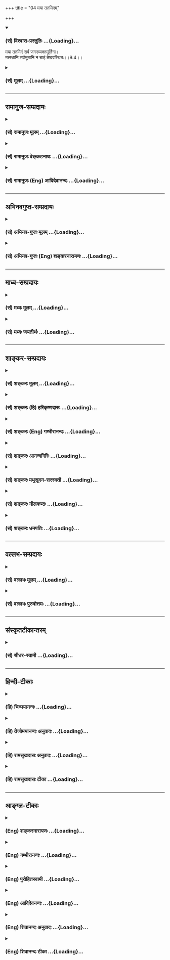 +++
title = "04 मया ततमिदम्"

+++
<div class="js_include" newlevelforh1="3" title="(सं) विश्वास-प्रस्तुतिः" unfilled url="/purANam_vaiShNavam/mahAbhAratam/06-bhIShma-parva/03-bhagavad-gItA-parva/saMskRtam/vishvAsa-prastutiH/09_rAja-vidyA-rAja-guhy/04_mayA_tatamidam.md">
<details open><summary><h3>(सं) विश्वास-प्रस्तुतिः ...{Loading}...</h3></summary>

मया ततमिदं सर्वं जगदव्यक्तमूर्तिना।  
मत्स्थानि सर्वभूतानि न चाहं तेष्ववस्थितः।।9.4।।
</details>
</div>
<div class="js_include collapsed" newlevelforh1="3" title="(सं) मूलम्" unfilled url="/purANam_vaiShNavam/mahAbhAratam/06-bhIShma-parva/03-bhagavad-gItA-parva/saMskRtam/mUlam/09_rAja-vidyA-rAja-guhy/04_mayA_tatamidam.md">
<details><summary><h3>(सं) मूलम् ...{Loading}...</h3></summary>

मया ततमिदं सर्वं जगदव्यक्तमूर्तिना।  
मत्स्थानि सर्वभूतानि न चाहं तेष्ववस्थितः।।9.4।।
</details>
</div>


_________________
## रामानुज-सम्प्रदायः
<div class="js_include collapsed" newlevelforh1="3" title="(सं) रामानुजः मूलम्" unfilled url="/purANam_vaiShNavam/mahAbhAratam/06-bhIShma-parva/03-bhagavad-gItA-parva/saMskRtam/rAmAnujaH/mUlam/09_rAja-vidyA-rAja-guhy/04_mayA_tatamidam.md">
<details><summary><h3>(सं) रामानुजः मूलम् ...{Loading}...</h3></summary>

।।9.4।।**इदं** चेतनाचेतनात्मकं कृत्स्नं **जगद् अव्यक्तमूर्तिना**
अप्रकाशितस्वरूपेण **मया** अन्तर्यामिणा **ततम्।** अस्य जगतो धारणार्थं
नियमनार्थम् च शेषित्वेन व्याप्तम् इत्यर्थः। यथा अन्तर्यामिब्राह्मणेयः
पृथिव्यां तिष्ठन् ৷৷. यं पृथिवी न वेद (बृ उ₀ 3।7।3)यं आत्मनि तिष्ठन् ৷৷.
यमात्मा न वेद (श0 प0 ब्रा0 14।6।5।5।30) इति चेतनाचेतनवस्तुजातैः अदृष्टेन
अन्तर्यामिणा तत्र तत्र व्याप्तिः उक्ता।  
  
ततो **मत्स्थानि सर्वभूतानि** सर्वाणि भूतानि मयि अन्तर्यामिणि स्थितानि;
तत्र एव ब्राह्मणेयस्य पृथिवी शरीरं यः पृथिवीमन्तरो यमयति (बृ0 उ₀
3।7।3)यस्यात्मा शरीरं य आत्मानमन्तरो यमयति (श0 प0 ब्रा0 14।6।6।5।30) इति
शरीरत्वेन नियाम्यत्वप्रतिपादनात्। तदायत्ते स्थितिनियमने प्रतिपादिते
शेषित्वं च; **न च अहं तेषु अवस्थित्रः** अहं तु न तदायत्तस्थितिः;
मत्स्थितौ तैः न कश्चित् उपकार इत्यर्थः।

</details>
</div>
<div class="js_include collapsed" newlevelforh1="3" title="(सं) रामानुजः वेङ्कटनाथः" unfilled url="/purANam_vaiShNavam/mahAbhAratam/06-bhIShma-parva/03-bhagavad-gItA-parva/saMskRtam/rAmAnujaH/venkaTanAthaH/09_rAja-vidyA-rAja-guhy/04_mayA_tatamidam.md">
<details><summary><h3>(सं) रामानुजः वेङ्कटनाथः ...{Loading}...</h3></summary>

  
  
।।9.4।। एवमध्यायप्रधानार्थस्य प्रापकस्य माहात्म्यमुक्तम् अथ
प्राप्यमाहात्म्यद्वाराऽपि तदेव स्थिरीक्रियत इत्यभिप्रायेणाहशृणु
तावदिति। इदं सर्वम् इति निर्देशः प्रमाणसिद्धसमस्तवस्तुपर इत्यभिप्रायेणइदं
चेतनाचेतनात्मकमित्युक्तम्। अव्यक्तमूर्तिना इत्यस्य
विग्रहविषयत्वेऽत्रानुपयोगात्स्वरूपविषयोऽयमौपचारिकः प्रयोग इति
दर्शयितुंअप्रकाशितस्वरूपेणेत्युक्तम्।
आकाशवत्सन्निधिमात्ररूपव्याप्तिव्युदासाय बहुप्रमाणसिद्धो
व्याप्तिप्रकारःमया इत्यनेनाभिप्रेत इत्याहअन्तर्यामिणेति। उक्तप्रकाराया
व्याप्तेः प्रयोजनं तन्निदानं च दर्शयतिअस्येति। अत्र
धारणमनन्तरग्रन्थसिद्धम् अत एव नियमनमप्यर्थसिद्धम्। धारणं हि प्रशासनाधीनं
श्रूयते। शेषित्वं तु प्रागुक्तं; शरीरित्वेनार्थसिद्धं च।
अप्रकाशितस्वरूपत्वेन नियामकत्वेन च सर्वव्याप्तिं श्रुतौ दर्शयतियथेति।
पृथिव्युदाहरणं तत्प्रकरणोक्तसर्वाचेतनोपलक्षणार्थम्।
उक्तप्रकारव्यापकत्ववशात्मत्स्थानि इत्यनेन जगतः पृथक्सिद्धता निरस्यत
इत्यभिप्रायेणाहतत इति। श्रीविश्वरूपादिषु विग्रहाश्रितत्वमपि
सर्वस्योच्यते अत्र तु स्वरूपनिष्ठतेत्यपौनरुक्त्याय --
मय्यन्तर्यामिणीत्युक्तम्। अनयोर्धारणनियमनयोरपि व्याप्त्या सहाधीततामाह --
तत्रैवेति। स्थितिनियमने -- स्थितिप्रवृत्ती इत्यर्थः। शरीरशरीरित्ववचनात्
धृतिः शेषित्वं च तत्रार्थसिद्धे इत्यभिप्रायेणाहशेषित्वं चेति। मया ततमिदं
सर्वम् इत्यभिधायैवन चाहं तेष्ववस्थितः इति वचनं व्याहतम्; यः पृथिव्यां
तिष्ठन् इत्यादिश्रुतिविरुद्धं चेत्यत्राहअहं त्विति। मत्स्थानि सर्वभूतानि
इति प्रस्तुतप्रकारा स्थितिरत्र निषिध्यते। स भगवः कस्मिन् प्रतिष्ठितः
इत्यत्र स्वे महिम्नि यदि वा न महिम्नि \[छां.उ.7।24।1\] इति हि श्रूयत इति
भावः। उक्तं विवृणोतिमत्स्थिताविति। न कश्चिदिति स्वरूपतः
सङ्कल्पादृष्टादिना वेति भावः।  
  
मत्स्थानिन च मत्स्थानि इत्येतद्व्याहतमित्यत्राह -- न घटादीनामिति। मूर्त
हि मूर्तान्तरं पतनप्रतिघातिना संयोगेन धारयति न तथाऽत्रेति भावः।
लोकदृष्टविपरीतं न सम्भवतीत्यभिप्रायेण शङ्कतेकथमिति। शरीरशरीरिणोरिव
सम्भवमभिप्रेत्याहमत्सङ्कल्पेनेति। स्वेच्छाधीनधारकत्वं हि विहितम्।
अस्वतन्त्रतया धारकत्वं तु निषिध्यत इत्यविरोध इति भावः। ऐश्वरम्
इत्यनेनानन्यसाधारणत्वं फलितम्। पश्य इत्यनेन चाश्चर्यता
द्योतितेत्यभिप्रायेणाहअन्यत्रेति। योगः सन्नहनोपायध्यानसङ्गतियुक्तिषु
\[अमरः3।3।22\] इति पाठात्सङ्कल्परूपं ध्यानमिह योगः;
युज्यमानस्वभावादिर्वा। पश्य मे योगम् इत्युक्ते योगस्वरूपमेवानन्तरं
वक्तव्यमिति तदाकाङ्क्षा दर्शयतिकोऽसाविति। भूतभृन्न च भूतस्थः
इत्यत्रार्थौचित्यादहमित्येव विशेष्यम्। अथवाभूतभावनः इतिवत्ममात्मा इति
निर्दिष्टसङ्कल्पविशेषणत्वेऽपि फलितकथनंसर्वेषां भूतानां
भर्ताऽहमित्यादि। आत्मा इति विशेषनिर्देशः
परिसङ्ख्यानयात्तदतिरिक्तसहकारिव्यवच्छेदार्थ
इत्यभिप्रायेणाहममात्मैवेति। ममात्मा इति
व्यधिकरणनिर्देशस्वारस्यसिद्धमात्मशब्दार्थमाहमम मनोमयः सङ्कल्प इति। एतेन
देहादिसङ्घातेऽहङ्कारमध्यारोप्य लोकबुद्ध्यनुसारेणममात्मा इति व्यपदेश
इतिशङ्करोक्तं प्रत्युक्तम्। सङ्कल्प एव मनःकार्यतयाऽन्यत्र प्रसिद्धो
मनःप्रतिपादकेनात्मशब्देनात्र व्यपदिष्टः। यद्वा आत्मशब्दोऽत्र
सङ्कल्परूपमनःपर एव;मनसैव जगत्सृष्टिं \[वि.पु.5।22।15\]मनोऽकुरुत
(आत्मन्वी) स्यामिति \[बृ.उ.1।2।1\] इत्यादेः। तदर्थज्ञापनाय तु
मनोमयशब्दः। धारणनियमनयोरेव प्रकृतत्वात्; अनन्तरश्लोके च
निर्दिश्यमानत्वात्; सृष्टेश्च ततोऽप्यनन्तरं वक्ष्यमाणत्वादत्रभूतभावनः
इत्येतत्सत्तातादधीन्यनियमनाद्युपलक्षणमित्यभिप्रायेणाहधारयिता नियन्ता
चेति। अथवाभूतभृन्न च भूतस्थः इत्यस्यैवायमर्थः।

</details>
</div>
<div class="js_include collapsed" newlevelforh1="3" title="(सं) रामानुजः (Eng) आदिदेवानन्दः" unfilled url="/purANam_vaiShNavam/mahAbhAratam/06-bhIShma-parva/03-bhagavad-gItA-parva/saMskRtam/rAmAnujaH/english/AdidevAnandaH/09_rAja-vidyA-rAja-guhy/04_mayA_tatamidam.md">
<details><summary><h3>(सं) रामानुजः (Eng) आदिदेवानन्दः ...{Loading}...</h3></summary>

9.4 This 'entire universe,' composed to sentient and non-sentient
beings, is pervaded by Me, the inner controller, whose 'form is not
manifest,' namely, whose essential nature is unmanifest. The meaning is
that all this is pervaded by Me, the Principal (Sesi), so that I may
sustain and rule this universe. This, the pervasion of all by the inner
controller, who is invisible to the entire group of sentient and
non-sentient beings, is taught in the following passage of the
Antaryami-brahmana: 'He who dwells in the earth ৷৷. whom the earth 'does
not know' (Br. U., 3.7.3) and 'He who dwells in the self ৷৷. whom the
self does not know etc.,' (Br. U. Madh., 3.7.22). Therefore 'all beings
abide in Me'; all beings rest in Me who am their inner controller. In
the same Brahmana it is taught that their existence and control are
dependent on Him, as they are subject to His control and as they
constitute His body: 'He whose body is the earth ৷৷. who controls the
earth from within' (Br. U., 3.7.3) and 'He whose body is the self ৷৷. He
who controls the self from within' (Br. U. Madh., 3.7.22). So also His
primacy over everything is taught. 'I am not in them,' namely, I do not
'depend' on them for My existence. There is no help derived from them
for My existence.

</details>
</div>


_________________
## अभिनवगुप्त-सम्प्रदायः
<div class="js_include collapsed" newlevelforh1="3" title="(सं) अभिनव-गुप्तः मूलम्" unfilled url="/purANam_vaiShNavam/mahAbhAratam/06-bhIShma-parva/03-bhagavad-gItA-parva/saMskRtam/abhinava-guptaH/mUlam/09_rAja-vidyA-rAja-guhy/04_mayA_tatamidam.md">
<details><summary><h3>(सं) अभिनव-गुप्तः मूलम् ...{Loading}...</h3></summary>

।।9.4।। मयेति। मत्स्थानि सर्वभूतानीति। सुचिरमपि गत्वा अन्यस्य
प्रतिष्ठाधाम्नः अविद्यमानत्वात्।
भूतरूपबोध्यात्मकप्रसिद्धतदीयजडरूपपुरःसरीकारेण तदवभासे
तद्विपरीतबोधस्वभाववर्तिरोधानम्,+++(N तत्तद्विपरीत -- )+++ इत्येतदाह -- न चाहं
तेष्यवस्थितः इति।

</details>
</div>
<div class="js_include collapsed" newlevelforh1="3" title="(सं) अभिनव-गुप्तः (Eng) शङ्करनारायणः" unfilled url="/purANam_vaiShNavam/mahAbhAratam/06-bhIShma-parva/03-bhagavad-gItA-parva/saMskRtam/abhinava-guptaH/english/shankaranArAyaNaH/09_rAja-vidyA-rAja-guhy/04_mayA_tatamidam.md">
<details><summary><h3>(सं) अभिनव-गुप्तः (Eng) शङ्करनारायणः ...{Loading}...</h3></summary>

9.4 Maya etc. All beings exist in Me : Because no other abode of rest is
available, even if one wanders \[in search of it\] for long. The beings
(or elements) that form the objects of knowledge possess their
well-known nature of insentiency. When these beings manifest with this
nature foremost, their other innate nature viz., sentiency, that is
opposed to this \[former nature\], remain hidden. This is what He says
by I do not exist in them.

</details>
</div>


_________________
## माध्व-सम्प्रदायः
<div class="js_include collapsed" newlevelforh1="3" title="(सं) मध्वः मूलम्" unfilled url="/purANam_vaiShNavam/mahAbhAratam/06-bhIShma-parva/03-bhagavad-gItA-parva/saMskRtam/madhvaH/mUlam/09_rAja-vidyA-rAja-guhy/04_mayA_tatamidam.md">
<details><summary><h3>(सं) मध्वः मूलम् ...{Loading}...</h3></summary>

।।9.4।। प्रत्यक्षावगमशब्देनापरोक्षज्ञानसाधनत्वमुक्तम्। तज्ज्ञानाद्याह --
मयेति। तर्हि किमिति न दृश्यते इत्यत आह -- अव्यक्तमूर्तिनेति।

</details>
</div>
<div class="js_include collapsed" newlevelforh1="3" title="(सं) मध्वः जयतीर्थः" unfilled url="/purANam_vaiShNavam/mahAbhAratam/06-bhIShma-parva/03-bhagavad-gItA-parva/saMskRtam/madhvaH/jayatIrthaH/09_rAja-vidyA-rAja-guhy/04_mayA_tatamidam.md">
<details><summary><h3>(सं) मध्वः जयतीर्थः ...{Loading}...</h3></summary>

।।9.4।। एवं तर्हि पुनरुक्तिः स्यात्; ब्रह्मविषयं ज्ञानमित्यस्य
ब्रह्मावगम्यते विषयीक्रियतेऽनेन ज्ञानेनेत्यस्य च भेदाभावादित्यत आह --
**प्रत्यक्षे**ति। नावगमशब्देन विषयीकरणमुच्यते; किन्तु अवगतिसाधनत्वम्। न
च ज्ञानस्य तद्विरुद्धम्; परोक्षज्ञानस्यापरोक्षज्ञानसाधनत्वोपपत्तेरिति
भावः। ज्ञानं विज्ञानसहितं प्रवक्ष्यामि इति प्रतिज्ञाययज्ज्ञात्वा \[9।1\]
इत्यादिना तत्प्रशंसादिकमुक्तम्। अतःमया ततं इत्यादिकमपि किं तथाभूतमेव
किञ्चिदुत प्रतिज्ञातमुच्यते इति शङ्कायामाह -- **तदि**ति।
प्रतिज्ञातमित्यर्थः। यस्यापरोक्षज्ञानसाधनत्वमुक्तं तदिति वा।
कृत्स्नाध्यायप्रतिपाद्योक्तिरियम्। विशेषणवैयर्थ्यमाशङ्क्याह --
**तर्ही**ति। सर्वव्यापी चेदित्यर्थः। न दृश्यते सर्वत्रेति शेषः।

</details>
</div>


_________________
## शाङ्कर-सम्प्रदायः
<div class="js_include collapsed" newlevelforh1="3" title="(सं) शङ्करः मूलम्" unfilled url="/purANam_vaiShNavam/mahAbhAratam/06-bhIShma-parva/03-bhagavad-gItA-parva/saMskRtam/shankaraH/mUlam/09_rAja-vidyA-rAja-guhy/04_mayA_tatamidam.md">
<details><summary><h3>(सं) शङ्करः मूलम् ...{Loading}...</h3></summary>

।।9.4।। --,**मया** मम यः परो भावः तेन **ततं** व्याप्तं **सर्वम् इदं जगत्
अव्यक्तमूर्तिना** न व्यक्ता मूर्तिः स्वरूपं यस्य मम सोऽहमव्यक्तमूर्तिः
तेन मया अव्यक्तमूर्तिना; करणगोचरस्वरूपेण इत्यर्थः। तस्मिन् मयि
अव्यक्तमूर्तौ स्थितानि **मत्स्थानि; सर्वभूतानि** ब्रह्मादीनि
स्तम्बपर्यन्तानि। न हि निरात्मकं किञ्चित् भूतं व्यवहाराय अवकल्पते। अतः
मत्स्थानि मया आत्मना आत्मवत्त्वेन स्थितानि; अतः मयि स्थितानि इति
उच्यन्ते। तेषां भूतानाम् अहमेव आत्मा इत्यतः तेषु स्थितः इति मूढबुद्धीनां
अवभासते अतः ब्रवीमि -- **न च अहं** तेषु भूतेषु **अवस्थितः;** मूर्तवत्
संश्लेषाभावेन आकाशस्यापि अन्तरतमो हि अहम्। न हि असंसर्गि वस्तु क्वचित्
आधेयभावेन अवस्थितं भवति।। अत एव असंसर्गित्वात् मम --,

</details>
</div>
<div class="js_include collapsed" newlevelforh1="3" title="(सं) शङ्करः (हि) हरिकृष्णदासः" unfilled url="/purANam_vaiShNavam/mahAbhAratam/06-bhIShma-parva/03-bhagavad-gItA-parva/saMskRtam/shankaraH/hindI/harikRShNadAsaH/09_rAja-vidyA-rAja-guhy/04_mayA_tatamidam.md">
<details><summary><h3>(सं) शङ्करः (हि) हरिकृष्णदासः ...{Loading}...</h3></summary>

।।9.4।। इस प्रकार ज्ञानकी प्रशंसाद्वारा अर्जुनको सम्मुख करके कहते हैं --,
मुझ अव्यक्तरूप परमात्माद्वारा अर्थात् मेरा जो परमभाव है; जिसका स्वरूप
प्रत्यक्ष नहीं है यानी मन; बुद्धि और इन्द्रियोंका विषय नहीं है; ऐसे मुझ
अव्यक्तमूर्तिद्वारा यह समस्त जगत् व्याप्त है -- परिपूर्ण है। उस
अव्यक्तस्वरूप मुझ परमात्मामें ब्रह्मासे लेकर स्तम्बपर्यन्त समस्त प्राणी
स्थित हैं। क्योंकि कोई भी निर्जीव प्राणी व्यवहारके योग्य नहीं समझा जाता।
अतः वे सब मुझमें स्थित हैं अर्थात् मुझ परमात्मासे ही आत्मवान् हो रहे
हैं; इसलिये मुझमें स्थित कहे जाते हैं। उन भूतोंका वास्तविक स्वरूप मैं ही
हूँ इसलिये अज्ञानियोंको ऐसी प्रतीति होती है कि मैं उनमें स्थित हूँ; अतः
कहता हूँ कि मैं उन भूतोंमें स्थित नहीं हूँ। क्योंकि साकार वस्तुओंकी
भाँति मुझमें संसर्गदोष नहीं है। इसलिये मैं बिना संसर्गके सूक्ष्मभावसे
आकाशके भी अन्तर्व्यापी हूँ। सङ्गहीन वस्तु कहीं भी आधेयभावसे स्थित नहीं
होती; यह प्रसिद्ध है।

</details>
</div>
<div class="js_include collapsed" newlevelforh1="3" title="(सं) शङ्करः (Eng) गम्भीरानन्दः" unfilled url="/purANam_vaiShNavam/mahAbhAratam/06-bhIShma-parva/03-bhagavad-gItA-parva/saMskRtam/shankaraH/english/gambhIrAnandaH/09_rAja-vidyA-rAja-guhy/04_mayA_tatamidam.md">
<details><summary><h3>(सं) शङ्करः (Eng) गम्भीरानन्दः ...{Loading}...</h3></summary>

9.4 Idam, this; sarvam, whole; jagat, world; is tatam, pervaded; maya,
by Me; through the supreme nature, that I have, avyakta-murtina, in My
unmanifest form, in that form in which My nature is not manifest, i.e.
in My form which is beyond the range of the organs. Sarva-bhutani, all
beings, from Brahma to a clump of grass; matsthani, exist in Me, are
established in Me in that unmanifest form. For, no created thing that is
bereft of the Self (i.e. of Reality) can be conceived of as an object of
practical use. Therefore, being possessed of their reality through Me
who am their Self, they exist in Me. Hence they are said to be
established in Me. I Myself am the Self of those created things.
Conseently, it appears to people of little understanding that I dwell in
them. Hence I say: Na ca aham, but I am not; avasthitah, contained;
tesu, in them, in the created things. Since unlike gross objects I am
not in contact with anything, therefore I am certainly the inmost core
even of space. For, a thing that has no contact with anything cannot
exist like something contained in a receptacle. For this very reason
that I am not in contact with anyting-

</details>
</div>
<div class="js_include collapsed" newlevelforh1="3" title="(सं) शङ्करः आनन्दगिरिः" unfilled url="/purANam_vaiShNavam/mahAbhAratam/06-bhIShma-parva/03-bhagavad-gItA-parva/saMskRtam/shankaraH/AnandagiriH/09_rAja-vidyA-rAja-guhy/04_mayA_tatamidam.md">
<details><summary><h3>(सं) शङ्करः आनन्दगिरिः ...{Loading}...</h3></summary>

।।9.4।। स्तुतिनिन्दाभ्यां ज्ञाननिष्ठां महीकृत्य ज्ञानं व्याख्यातुमारभते
-- **स्तुत्येति।** सोपाधिकस्य व्याप्त्यसंभवमभिप्रेत्य विशिनष्टि --
**ममेति।** अनवच्छिन्नस्य भगवद्रूपस्य निरुपाधिकत्वमेव साधयति --
**करणेति।** व्याप्यव्यापकत्वेन जगतो भगवतश्च परिच्छेदमाशङ्क्याह --
**तस्मिन्निति।** तथापि भगवतो भूतानां चाधाराधेयत्वेन भेदः
स्यादित्याशङ्क्याह -- **नहीति।** निरात्मकस्य व्यवहारानर्हत्वे फलितमाह --
**अत इति।** ईश्वरस्य भूतात्मत्वे तेषु स्थितिः स्यादित्याशङ्क्याह --
**तेषामिति।** तस्य तेषु स्थित्यभावं व्यवस्थापयति -- **मूर्तवदिति।**
संश्लेषाभावेऽपि किमिति नाधेयत्वमत आह -- **नहीति।**

</details>
</div>
<div class="js_include collapsed" newlevelforh1="3" title="(सं) शङ्करः मधुसूदन-सरस्वती" unfilled url="/purANam_vaiShNavam/mahAbhAratam/06-bhIShma-parva/03-bhagavad-gItA-parva/saMskRtam/shankaraH/madhusUdana-sarasvatI/09_rAja-vidyA-rAja-guhy/04_mayA_tatamidam.md">
<details><summary><h3>(सं) शङ्करः मधुसूदन-सरस्वती ...{Loading}...</h3></summary>

।।9.4।। तदेवं वक्तव्यतया प्रतिज्ञातस्य ज्ञानस्य विधिमुखेनेतरनिषेधमुखेन च
स्तुत्याभिमुखीकृतमर्जुनं प्रति तदेवाह द्वाभ्याम् -- इदं जगत्सर्वं
भूतभौतिकतत्कारणरूपं दृश्यजातं मदज्ञानकल्पितं मयाधिष्ठानेन परमार्थसत्ता
सद्रूपेण स्फुरणरूपेण च ततं व्याप्तं रज्जुखण्डेनेव तदज्ञानकल्पितं
सर्पधारादि। त्वया वासुदेवेन परिच्छिन्नेन सर्वं जगत्कथं व्याप्तं
प्रत्यक्षविरोधादिति; नेत्याह -- अव्यक्ता सर्वकरणागोचरीभूता
स्वप्रकाशाद्वयचैतन्यसदानन्दरूपा मूर्तिर्यस्य तेन मया व्याप्तमिदं सर्वं न
त्वनेन देहेनेत्यर्थः। अतएव सन्तीव स्फुरन्तीव मद्रूपेण स्थितानि मत्स्थानि
सर्वभूतानि स्थावराणि जङ्गमानि च। परमार्थतस्तु नच नैवाहं तेषु कल्पितेषु
भूतेष्ववस्थितः। कल्पिताकल्पितयोः संबन्धायोगात्। अतएवोक्तं यत्र यदध्यस्तं
तत्कृतेन गुणेन दोषेण वाणुमात्रेणापि न स संबध्यत इति।

</details>
</div>
<div class="js_include collapsed" newlevelforh1="3" title="(सं) शङ्करः नीलकण्ठः" unfilled url="/purANam_vaiShNavam/mahAbhAratam/06-bhIShma-parva/03-bhagavad-gItA-parva/saMskRtam/shankaraH/nIlakaNThaH/09_rAja-vidyA-rAja-guhy/04_mayA_tatamidam.md">
<details><summary><h3>(सं) शङ्करः नीलकण्ठः ...{Loading}...</h3></summary>

।।9.4।। एवं स्तुत्यादिमुखीकृत्य यद्वक्तव्यं तदाह -- **मयेति।** मया इदं
सर्वं जगत् ततं व्याप्तं उपादानत्वात् कनकेनेव कुण्डलादीनि। ननु
प्रागेवैतदुक्तंअहं सर्वस्य जगतः प्रभवः प्रलयस्तथा इति। तथा चराजविद्या
इत्यादिस्तुतिरस्थाने एव कृता स्यात्। वक्तव्यविशेषाभावादितिचेत्। अत्र
ब्रूमः। यथायतो वा इमानि भूतानि जायन्ते। येन जातानि जीवन्ति।
यत्प्रयन्त्यभिसंविशन्ति। तद्विजिज्ञासस्व। तद्ब्रह्मेति इति ज्ञेयस्य
ब्रह्मणो लक्षणं जगज्जन्मादिहेतुत्वमुक्त्वा तस्यानुगमं
अन्नादिशब्दशब्दितेषु विराडादिषु दर्शयतिअन्नाद्ध्येव खल्विमानि भूतानि
जायन्ते प्राणाद्ध्येव इत्यादिना। तस्य निर्णयवाक्यं तुआनन्दाद्ध्येव
खल्विमानि भूतानि जायन्ते इतिसैषा भार्गवी वारुणी विद्या इति तत्रैव
विद्यायाः पर्यवसानाभिधानात्; एवमिहापि सप्तमेभूमिरापोऽनलो वायुः इत्यादिना
सर्वभूतात्मकस्य विराजो जगज्जन्मादिहेतुत्वं प्रदर्श्य पश्चात्अहं सर्वस्य
जगतः प्रभवः प्रलयस्तथा इत्यनेन मायाशबलेऽपि तत्प्रदर्श्य इदानीं शुद्धे
प्रत्यगात्मन्येव तद्दर्शयति स्थूलारुन्धतीन्यायेन
प्रतिपत्तिसौकर्यार्थमिति गम्यते। राजविद्येत्यादिना स्तुतत्वात्। यथा
कश्चिद्दुर्लक्ष्यां सूक्ष्मामरुन्धतीं दिदर्शयिषुस्तत्समीपस्थां स्थूलां
तारामरुन्धतीति ग्राहयति; प्रतिपद्यते चानेनैव क्रमेण प्रतिपत्ता; एवमिहापि
कार्यकारणप्रतिपत्तिद्वारा अकार्यकारणस्य शुद्धस्य प्रतिपत्तिर्युक्ता।
अतएव भगवान्भाष्यकारो मया ततमिदं सर्वमित्यत्र मया मम यः परो भावस्तेन ततं
व्याप्तमिति व्याचख्यौ। नत्वहं सर्वस्य जगतः प्रभव इत्यत्र मम यः परो भावः
स सर्वस्य जगतः प्रभव इति। सच भागवतः कारणात्मनः परो भावः परमानन्द एव
तेनैव चेदं ततम्। आनन्दाद्ध्येवेत्युदाहृतश्रुतेस्तस्यैव जगदुपादानत्वेन
तदीयसत्तास्फूर्तिभ्यां जगतो व्याप्तत्वात्। ,अतएवाव्यक्तमूर्तिनेति
विशेषणम्। मायाशबलं हि कारणं बुद्धिग्राह्यत्वात्करणगोचरः; शुद्धं हि
बुद्धेः परत्वाकरणागोचर इति। किंभूताकारेणानन्दः परिणमत इत्यत आह --
**मत्स्थानीति।** मयि प्रत्यगानन्दे रज्ज्वां स्रक्सर्पदण्डधारादय इव
सर्वभूतानि स्थितानि अतो मत्स्थानीत्युपचारादुच्यन्ते।
अधिष्ठानाध्यस्तयोर्वास्तवसंबन्धायोगात्। एतदेवाह -- **न चेति।** नचाहं
परमानन्दस्तेषु भूतेष्ववस्थितोऽस्मि घटादाविव मृत्। अपरिणामित्वादेव।

</details>
</div>
<div class="js_include collapsed" newlevelforh1="3" title="(सं) शङ्करः धनपतिः" unfilled url="/purANam_vaiShNavam/mahAbhAratam/06-bhIShma-parva/03-bhagavad-gItA-parva/saMskRtam/shankaraH/dhanapatiH/09_rAja-vidyA-rAja-guhy/04_mayA_tatamidam.md">
<details><summary><h3>(सं) शङ्करः धनपतिः ...{Loading}...</h3></summary>

।।9.4।। एवमन्ययमुखेन व्यतिरेकमुखेन च ज्ञानं स्तुत्वा श्रोतारमभिमुखीकृत्य
तत्स्वरुपमाह -- मयेति। मया परमात्मना सच्चिदानन्दघनेनाव्यक्तमूर्तिना न
व्यक्ता इन्द्रियागोचरा मूर्तिः स्वरुपं यस्य मम तेन मया इदं सर्वं जगत्
ब्रह्मदिस्तम्बपर्यन्तं,चराचरात्मकं ततं व्याप्तं शुक्त्या तत्र कल्पितं
रुप्यमिव; अतएवाव्यक्तस्वरुपे सच्चिदान्दघने परमात्मनि अधिष्ठानरुपे मयि
स्थितानि कल्पितानि सर्वभूतानि। अधिष्ठानमेव हि अध्यस्तस्य स्वरुपं भवति।
नहि रुपयस्य शुक्त्यतिरिक्तं स्वरुपं केनचिन्निरुपयितुं शक्यम्। अहं च
तेषामधिष्टानत्वादात्मनि स्वरुपभूते मयि सर्वाणि भूतानि स्थितानि
नान्यत्रेत्यर्थः। तेषामात्मत्वेन परमात्मापि तेष्ववस्थित इति
मूर्खणामवभासतेऽतो ब्रवीमि। नचाहं तेषु मयि कल्पितेषु सर्वभूतेष्ववस्थितः।
अमूर्तस्य मम केनापि संबन्धेन तत्रावस्थिरेतनिरुपणत्।

</details>
</div>


_________________
## वल्लभ-सम्प्रदायः
<div class="js_include collapsed" newlevelforh1="3" title="(सं) वल्लभः मूलम्" unfilled url="/purANam_vaiShNavam/mahAbhAratam/06-bhIShma-parva/03-bhagavad-gItA-parva/saMskRtam/vallabhaH/mUlam/09_rAja-vidyA-rAja-guhy/04_mayA_tatamidam.md">
<details><summary><h3>(सं) वल्लभः मूलम् ...{Loading}...</h3></summary>

।।9.4।। एवं ज्ञानं प्रस्तुत्याऽर्जुनमभिमुखीकृत्य स्वस्य महिमज्ञानं
पूर्वमुपदिशतिमयेति। अव्यक्तोऽक्षरोऽविरुद्धधर्मप्रकृतिपुरुषात्मकः
स्वेच्छया पृथग्भासि (वि) तोऽपि महिमरूपः कालात्मा च स
बहिर्मर्यादामार्गाधिदैवतं अध्यात्मस्वरूपं तन्मूर्त्तिना मयाऽन्तर्यामिणा
च तदिदं सर्वं चेतनाचेतनात्मकं जगत्प्राकृतं
ततम्। अन्तश्चिदन्तर्यामितदङ्घ्रिरूपोऽक्षरश्चाव्यक्तपदवाच्यः इति
स्थितमाकरे। स चान्तर्यामी चाहं अन्तर्यामिब्राह्मणे यः पृथिव्यां
तिष्ठन्पृथिवी यं न वेद य आत्मनि तिष्ठन्यमात्मा न वेद \[बृ.उ.3।7।3\]
इत्यादि निरूपितम्।

</details>
</div>
<div class="js_include collapsed" newlevelforh1="3" title="(सं) वल्लभः पुरुषोत्तमः" unfilled url="/purANam_vaiShNavam/mahAbhAratam/06-bhIShma-parva/03-bhagavad-gItA-parva/saMskRtam/vallabhaH/puruShottamaH/09_rAja-vidyA-rAja-guhy/04_mayA_tatamidam.md">
<details><summary><h3>(सं) वल्लभः पुरुषोत्तमः ...{Loading}...</h3></summary>

  
  
।।9.4।। एवं प्रतिज्ञाय तत्स्वरूपं च स्तुत्वा ज्ञानमेवाह द्वाभ्याम् --
मयेति। अव्यक्तातिरिक्तेषु लौकिकेन्द्रियागोचरा स्वक्रियेच्छैकदृश्या
मूर्तिः स्वरूपं यस्य। वक्ष्यति चाग्रेदिव्यं ददामि ते चक्षुः
\[11।8\]भक्त्या त्वनन्यया \[11।54\] इत्यादि। एतादृशेन मया इदं जगत् सर्वं
जडजङ्गमात्मकमातृणस्तम्बान्तं ततं व्याप्तं; मत्क्रीडार्थं मदात्मकं मया
सृष्टमित्यर्थः। यद्वा अव्यक्तमूर्तिना मया व्याप्तमिदं सर्वं जगत् अस्तीति
शेषः। अयं भावः -- आतृणस्तम्बान्तं सर्ववस्तुषु तत्तत्स्वरूपोऽहमेवास्मि;
अव्यक्तत्वात्तथा सवैर्न ज्ञायते एवं चेत्सर्वेषु भूतेषु तद्रूपः प्रविष्टो
भवानाधिदैविकन्यायेन भविष्यतीत्यत आह -- मत्स्थानीति। मत्स्वरूपस्थानि
सर्वाणि सन्ति; सर्वाधारत्वात्। क्रीडेच्छया पृथक् तत्तद्रूपं प्रकटयामीति
भावः। अपरिच्छिन्नत्वात् प्रकटमपि जगन्मय्येव तिष्ठति। तेषु न च अहम्। तेषु
परिच्छिन्नतया न तिष्ठामीत्यर्थः।  
  

</details>
</div>


_________________
## संस्कृतटीकान्तरम्
<div class="js_include collapsed" newlevelforh1="3" title="(सं) श्रीधर-स्वामी" unfilled url="/purANam_vaiShNavam/mahAbhAratam/06-bhIShma-parva/03-bhagavad-gItA-parva/saMskRtam/shrIdhara-svAmI/09_rAja-vidyA-rAja-guhy/04_mayA_tatamidam.md">
<details><summary><h3>(सं) श्रीधर-स्वामी ...{Loading}...</h3></summary>

।।9.4।। तदेवं वक्तव्यतया प्रस्तुतस्य ज्ञानस्य स्तुत्या
श्रोतारमभिमुखीकृत्य तदेव ज्ञानं कथयति **-- मयेति द्वाभ्याम्।** अव्यक्ता
अतीन्द्रिया मूर्तिः स्वरूपं यस्य तादृशेन मया कारणभूतेन सर्वमिदं जगत्ततं
व्याप्तन्तत्सृष्ट्वा तदेवानुप्राविशत् इति श्रुतेः। अतएव कारणभूते मयि
तिष्ठन्तीति मत्स्थानि सर्वाणि चराचराणि भूतानि। एवमपि घटादिषु स्वकार्येषु
मृत्तिकेव तेषु भूतेषु नाहमवस्थित आकाशवदसङ्गत्वात्।

</details>
</div>


_________________
## हिन्दी-टीकाः
<div class="js_include collapsed" newlevelforh1="3" title="(हि) चिन्मयानन्दः" unfilled url="/purANam_vaiShNavam/mahAbhAratam/06-bhIShma-parva/03-bhagavad-gItA-parva/hindI/chinmayAnandaH/09_rAja-vidyA-rAja-guhy/04_mayA_tatamidam.md">
<details><summary><h3>(हि) चिन्मयानन्दः ...{Loading}...</h3></summary>

।।9.4।। यह सम्पूर्ण जगत् मेरे अव्यक्त स्वरूप के द्वारा व्याप्त है किसी
वस्तु की सूक्ष्मता उसकी व्यापकता से नापी जाती है और इसलिए सूक्ष्मतम
वस्तु का सर्वव्यापक होना अनिवार्य है। देशकाल से परिच्छिन्न (सीमित) सभी
वस्तुओं का आकार तथा नाश होता है अत सर्वव्यापी वस्तु निराकार और नाशरहित
होगी। इस प्रकार आत्मतत्त्व अपने मूल अव्यक्तस्वरूप से सम्पूर्ण जगत् में
व्याप्त है; जैसे मिट्टी के बने सभी रूपों और आकारों वाले घटों में मिट्टी
व्याप्त होती है। यदि; इस प्रकार; अनन्तपरिच्छिन्न तत्त्व सान्त और
परिच्छिन्न जगत् को व्याप्त किये है; तो इन दोनों में निश्चित रूप से क्या
संबंध है क्या यह जगत् अनन्ततत्त्व से प्रकट हुआ है अथवा क्या अनन्त ने
सान्त का निर्माण किया है या फिर क्या अनन्त वस्तु स्वयं विकार को प्राप्त
होकर यह जगत् बन गयी; जैसे दूध दही बनता है अथवा; क्या इन दोनों में
पितापुत्र या स्वामीभृत्य का संबंध है विश्व के विभिन्न धर्म ऐसे प्रश्नों
से भरे हुए हैं। द्वैतवादी लोग ही अनन्त और सान्त; ईश्वर और भक्त के मध्य
किसीनकिसी प्रकार के काल्पनिक संबंध में रम सकते हैं। परन्तु अद्वैती ऐसे
किसी भी प्रकार के संबंध को स्वीकार नहीं कर सकते; क्योंकि संबंध किन्हीं
दो वस्तुओं में ही हो सकता है; जब कि उनके सिद्धांतानुसार केवल आत्मा ही
एकमेव अद्वितीय पारमार्थिक सत्य वस्तु है। इस श्लोक की दूसरी पंक्ति में
सत्य और मिथ्या के बीच के इस संबंधरहित संबंध का शास्त्रीय वर्णन किया गया
है। समस्त भूत मुझमें स्थित हैं; परन्तु मैं उनमें अवस्थित नहीं हूँ।
शास्त्रीय पद्धति से अनभिज्ञ उतावले पाठकों को यह कथन एक अनाकलनीय
विरोधाभास प्रतीत होगा; जिसे अर्थशून्य शब्दों के जमघट के द्वारा व्यक्त
किया गया है। परन्तु जिसने अध्यास के सिद्धांत को सम्यक् प्रकार से समझ
लिया है; उसके लिए उक्त कथन का अर्थ अत्यन्त सरल है। किसी वस्तु के अज्ञान
से उस पर किसी अन्य वस्तु की कल्पना करना अध्यास है जैसे एक स्तम्भ पर
प्रेत की कल्पना। शास्त्रीय भाषा में स्तम्भ को अधिष्ठान और प्रेत को
अध्यास कहेंगे। इस दृष्टान्त में स्तम्भ (अधिष्ठान) के बिना प्रेत का आभास
नहीं हो सकता था। अब स्तम्भ की दृष्टि से उसमें और उस अध्यस्त प्रेत में
निश्चित रूप से कौन सा संबंध है कल्पना करें कि स्तम्भ में प्रेत देखकर
मोहित हुए व्यक्ति को वह स्तम्भ स्वयंका सम्यक् ज्ञान कराना चाहता है; तो
वह किस प्रकार उपदेश देगा वह निर्दोष स्तम्भ उस मूढ़ पुरुष के प्रति असीम
प्रेम के कारण भगवान् श्रीकृष्ण के समान ही उपदेश देगा। वह कहेगा निसन्देह
ही वह प्रेत मुझमें स्थित है; परन्तु मैं उसमें नहीं हूँ और इसलिए; मैने
कदापि किसी भी मूढ़ यात्री को भयभीत नहीं किया है। इसी प्रकार भगवान् यहाँ
कहते हैं; मैं अपने अव्यक्त स्वरूप से इस सम्पूर्ण व्यक्त जगत् का अधिष्ठान
हूँ। यद्यपि परमात्मा इस नानारूपमय सृष्टि का अधिष्ठान है; तथापि वह उनके
गुण दोष; सुख दुख; जन्ममृत्यु आदि से लिप्त नहीं होता; क्योंकि मैं उनमें
अवस्थित नहीं हूँ। इस पंक्ति में पूर्व1 कथित सिद्धांत ही प्रतिध्वनित होता
है; जहाँ सम्भवत और अधिक लहरदार भाषा में इसे व्यक्त किया गया था कि; मैं
उनमें नहीं हूँ; वे मुझमें है। संक्षेप में; यहाँ सूचित किया गया है कि जड़
उपाधियों से तादात्म्य के कारण आत्मा उनमें स्थित हुआ मानो दुखीसंसारी जीव
बना है और इस मिथ्या तादात्म्य की निवृत्ति से उसे बोध होता है कि वास्तव
में; मैं अविनाशी; अव्यक्तस्वरूप आत्मा उनमें स्थित नहीं हूँ। उपर्युक्त कथन
से मन में यह विचार आ सकता है कि तब अनन्त तत्त्व में परिच्छिन्न का किसी
अन्य प्रकार का अस्तित्व हो सकता है परन्तु भगवान् कहते हैं --

</details>
</div>
<div class="js_include collapsed" newlevelforh1="3" title="(हि) तेजोमयानन्दः अनुवादः" unfilled url="/purANam_vaiShNavam/mahAbhAratam/06-bhIShma-parva/03-bhagavad-gItA-parva/hindI/tejomayAnandaH/anuvAdaH/09_rAja-vidyA-rAja-guhy/04_mayA_tatamidam.md">
<details><summary><h3>(हि) तेजोमयानन्दः अनुवादः ...{Loading}...</h3></summary>

।।9.4।। यह सम्पूर्ण जगत् मुझ (परमात्मा) के अव्यक्त स्वरूप से व्याप्त है;
भूतमात्र मुझमें स्थित है, परन्तु मैं उनमें स्थित नहीं हूं।।

</details>
</div>
<div class="js_include collapsed" newlevelforh1="3" title="(हि) रामसुखदासः अनुवादः" unfilled url="/purANam_vaiShNavam/mahAbhAratam/06-bhIShma-parva/03-bhagavad-gItA-parva/hindI/rAmasukhadAsaH/anuvAdaH/09_rAja-vidyA-rAja-guhy/04_mayA_tatamidam.md">
<details><summary><h3>(हि) रामसुखदासः अनुवादः ...{Loading}...</h3></summary>

।।9.4 -- 9.5।। यह सब संसार मेरे निराकार स्वरूपसे व्याप्त है। सम्पूर्ण
प्राणी मेरेमें स्थित हैं; परन्तु मैं उनमें स्थित नहीं हूँ तथा वे प्राणी
भी मुझ में स्थित नहीं हैं -- मेरे इस ईश्वर-सम्बन्धी योग-(सामर्थ्य-) को
देख ! सम्पूर्ण प्राणियोंको उत्पन्न करनेवाला और उनका धारण, भरण-पोषण
करनेवाला मेरा स्वरूप उन प्राणियोंमें स्थित नहीं है।

</details>
</div>
<div class="js_include collapsed" newlevelforh1="3" title="(हि) रामसुखदासः टीका" unfilled url="/purANam_vaiShNavam/mahAbhAratam/06-bhIShma-parva/03-bhagavad-gItA-parva/hindI/rAmasukhadAsaH/TIkA/09_rAja-vidyA-rAja-guhy/04_mayA_tatamidam.md">
<details><summary><h3>(हि) रामसुखदासः टीका ...{Loading}...</h3></summary>

।।9.4।।***व्याख्या--*'मया ततमिदं सर्वं
जगदव्यक्तमूर्तिना'--**मन-बुद्धि-इन्द्रियोंसे जिसका ज्ञान होता है, वह
भगवान्का व्यक्तरूप है और जो मन-बुद्धि-इन्द्रियोंका विषय नहीं है अर्थात्
मन आदि जिसको नहीं जान सकते, वह भगवान्का अव्यक्तरूप है। यहाँ भगवान्ने
**'मया'** पदसे व्यक्त(साकार-) स्वरूप और**'अव्यक्तमूर्तिना'** पदसे
अव्यक्त-(निराकार-) स्वरूप बताया है। इसका तात्पर्य है कि भगवान्
व्यक्तरूपसे भी हैं और अव्यक्तरूपसे भी हैं। इस प्रकार भगवान्की यहाँ
व्यक्त-अव्यक्त (साकार-निराकार) कहनेकी गूढ़ाभिसन्धि समग्ररूपसे है अर्थात्
सगुण-निर्गुण, साकार-निराकार आदिका भेद तो सम्प्रदायोंको लेकर है,
वास्तवमें परमात्मा एक हैं। ये सगुण-निर्गुण आदि एक ही परमात्माके अलग-अलग
विशेषण हैं, अलग-अलग नाम हैं।  
  
गीतामें जहाँ सत्-असत् शरीरशरीरीका वर्णन किया गया है, वहाँ जीवके वास्तविक
स्वरूपके लिये आया है--**'येन सर्वमिदं ततम्'** (2। 17) क्योंकि यह
परमात्माका साक्षात् अंश होनेसे परमात्माके समान ही सर्वत्र व्यापक है
अर्थात् परमात्माके साथ इसका अभेद है। जहाँ सगुणनिराकारकी उपासनाका वर्णन
आया है, वहाँ बताया है -- **येन सर्वमिदं ततम्** (8। 22), जहाँ कर्मोंके
द्वारा भगवान्का पूजन बताया है, वहाँ भी कहा है--**येन सर्वमिदं ततम्**
(18। 46)। इन सबके साथ एकता करनेके लिये ही भगवान् यहाँ कहते हैं -- **मया
ततमिदं सर्वम्। 'मतस्थानि सर्वभूतानि'--** सम्पूर्ण प्राणी मेरेमें स्थित
हैं अर्थात् पराअपरा प्रकृतिरूप सारा जगत् मेरेमें ही स्थित है। वह मेरेको
छोड़कर रह ही नहीं सकता। कारण कि सम्पूर्ण प्राणी मेरेसे ही उत्पन्न होते
हैं, मेरेमें ही स्थित रहते हैं और मेरेमें ही लीन होते हैं अर्थात् उनका
उत्पत्ति, स्थिति और प्रलयरूप जो कुछ परिवर्तन होता है, वह सब मेरेमें ही
होता है। अतः वे सब प्राणी मेरेमें स्थित हैं।**'न चाहं तेष्ववस्थितः'--**
पहले भगवान्ने दो बातें कहीं -- पहली **'मया ततमिदं सर्वं
जगदव्यक्तमूर्तिना'** और दूसरी **'मत्स्थानि सर्वभूतानि। '** अब भगवान् इन
दोनों बातोंके विरुद्ध दो बातें कहते हैं। पहली बात(मैं सम्पूर्ण जगत्में
स्थित हूँ) के विरुद्ध यहाँ कहते हैं कि मैं उनमें स्थित नहीं हूँ। कारण कि
यदि मैं उनमें स्थित होता तो उनमें जो परिवर्तन होता है, वह परिवर्तन
मेरेमें भी होता उनका नाश होनेसे मेरा भी नाश होता और उनका अभाव होनेसे
मेरा भी अभाव होता। तात्पर्य है कि उनका तो परिवर्तन, नाश और अभाव होता है
परन्तु मेरेमें कभी किञ्चिन्मात्र भी विकृति नहीं आती। मैं उनमें सब तरहसे
व्याप्त रहता हुआ भी उनसे निर्लिप्त हूँ, उनसे सर्वथा सम्बन्धरहित हूँ। मैं
तो निर्विकाररूपसे अपनेआपमें ही स्थित हूँ। वास्तवमें मैं उनमें स्थित हूँ
-- ऐसा कहनेका तात्पर्य यह है कि मेरी सत्तासे ही उनकी सत्ता है, मेरे
होनेपनसे ही उनका होनापन है। यदि मैं उनमें न होता, तो जगत्की सत्ता ही
नहीं होती। जगत्का होनापन तो मेरी सत्तासे ही दीखता है। इसलिये कहा कि मैं
उनमें स्थित हूँ।  
  
**'न च मत्स्थानि भूतानि' (टिप्पणी प₀ 489)** **--** अब भगवान् दूसरी
बात(सम्पूर्ण प्राणी मेरेमें स्थित हैं) के विरुद्ध यहाँ कहते हैं कि वे
प्राणी मेरेमें स्थित नहीं हैं। कारण कि अगर वे प्राणी मेरेमें स्थित होते
तो मैं जैसा निरन्तर निर्विकाररूपसे ज्योंकात्यों रहता हूँ, वैसा संसार भी
निर्विकाररूपसे ज्योंकात्यों रहता। मेरा कभी उत्पत्तिविनाश नहीं होता, तो
संसारका भी उत्पत्तिविनाश नहीं होता। एक देशमें हूँ और एक देशमें नहीं हूँ,
एक कालमें हूँ, और एक कालमें नहीं हूँ, एक व्यक्तिमें हूँ और एक व्यक्तिमें
नहीं हूँ -- ऐसी परिच्छिन्नता मेरेमें नहीं है, तो संसारमें भी ऐसी
परिच्छिन्नता नहीं होती। तात्पर्य है कि निर्विकारता, नित्यता, व्यापकता,
अविनाशीपन आदि जैसे मेरेमें हैं, वैसे ही उन प्राणियोंमें भी होते। परन्तु
ऐसी बात नहीं है। मेरी स्थिति निरन्तर रहती है और उनकी स्थिति निरन्तर नहीं
रहती, तो इससे सिद्ध हुआ कि वे मेरेमें स्थित नहीं हैं। अब उपर्युक्त
विधिपरक और निषेधपरक चारों बातोंको दूसरी रीतिसे इस प्रकार समझें। संसारमें
परमात्मा हैं और परमात्मामें संसार है तथा परमात्मा संसारमें नहीं हैं और
संसार परमात्मामें नहीं है। जैसे, अगर तरंगकी सत्ता मानी जाय तो तरंगमें जल
है और जलमें तरंग है। कारण कि जलको छोड़कर तरंग रह ही नहीं सकती। तरंग जलसे
ही पैदा होती है, जलमें ही रहती है और जलमें ही लीन हो जाती है अतः तरंगका
आधार, आश्रय केवल जल ही है। जलके बिना उसकी कोई स्वतन्त्र सत्ता नहीं है।
इसलिये तरंगमें जल है और जलमें तरंग है। ऐसे ही संसारकी सत्ता मानी जाय तो
संसारमें परमात्मा हैं और परमात्मामें संसार है। कारण कि परमात्माको छोड़कर
संसार रह ही नहीं सकता। संसार परमात्मासे ही पैदा होता है, परमात्मामें ही
रहता है और परमात्मामें ही लीन हो जाता है। परमात्माके सिवाय संसारकी कोई
स्वतन्त्र सत्ता नहीं है। इसलिये संसारमें परमात्मा हैं और परमात्मामें
संसार है। अगर तरंग उत्पन्न और नष्ट होनेवाली होनेसे तथा जलके सिवाय उसकी
स्वतन्त्र सत्ता न होनेसे तरंगकी सत्ता न मानी जाय, तो न तरंगमें जल है और
न जलमें तरंग है अर्थात् केवल जलहीजल है और जल ही तरंगरूपसे दीख रहा है।
ऐसे ही संसार उत्पन्न और नष्ट होनेवाला होनेसे तथा परमात्माके सिवाय उसकी
स्वतन्त्र सत्ता न होनेसे संसारकी सत्ता न मानी जाय, तो न संसारमें
परमात्मा हैं और न परमात्मामें संसार है अर्थात् केवल परमात्माहीपरमात्मा
हैं और परमात्मा ही संसाररूपसे दीख रहे हैं। तात्पर्य यह हुआ कि जैसे
तत्त्वसे एक जल ही है, तरंग नहीं है, ऐसे ही तत्त्वसे एक परमात्मा ही हैं,
संसार नहीं है--**'वासुदेवः सर्वम्'** (7। 19)। अब कार्यकारणकी दृष्टिसे
देखें तो जैसे मिट्टीसे बने हुए जितने बर्तन हैं, उन सबमें मिट्टी ही है
क्योंकि वे मिट्टीसे ही बने हैं, मिट्टीमें ही रहते हैं और मिट्टीमें ही
लीन होते हैं अर्थात् उनका आधार मिट्टी ही है। इसलिये बर्तनोंमें मिट्टी है
और मिट्टीमें बर्तन हैं। परन्तु वास्तवमें देखा जाय तो बर्तनोंमें मिट्टी
और मिट्टीमें बर्तन नहीं हैं। अगर बर्तनोंमें मिट्टी होती, तो बर्तनोंके
मिटनेपर मिट्टी भी मिट जाती। परन्तु मिट्टी मिटती ही नहीं। अतः मिट्टी
मिट्टीमें ही रही अर्थात् अपनेआपमें ही स्थित रही। ऐसे ही अगर मिट्टीमें
बर्तन होते, तो मिट्टीके रहनेपर बर्तन हरदम रहते। परन्तु बर्तन हरदम नहीं
रहते। इसलिये मिट्टीमें बर्तन नहीं हैं। ऐसे ही संसारमें परमात्मा और
परमात्मामें संसार रहते हुए भी संसारमें परमात्मा और परमात्मामें संसार
नहीं है। कारण कि अगर संसारमें परमात्मा होते तो संसारके मिटनेपर परमात्मा
भी मिट जाते। परन्तु परमात्मा मिटते ही नहीं। इसलिये संसारमें परमात्मा
नहीं हैं। परमात्मा तो अपनेआपमें स्थित हैं। ऐसे ही परमात्मामें संसार नहीं
है। अगर परमात्मामें संसार होता तो परमात्माके रहनेपर संसार भी रहता परन्तु
संसार नहीं रहता। इसलिये परमात्मामें संसार नहीं है। जैसे, किसीने
हरिद्वारको याद किया तो उसके मनमें हरिकी पैड़ी दीखने लग गयी। बीचमें
घण्टाघर बना हुआ है। उसके दोनों ओर गङ्गाजी बह रही हैं। सीढ़ियोंपर लोग
स्नान कर रहे हैं। जलमें मछलियाँ उछलकूद मचा रही हैं। यह सबकासब हरिद्वार
मनमें है। इसलिये हरिद्वारमें बना हुआ सब कुछ,(पत्थर, जल, मनुष्य, मछलियाँ
आदि) मन ही है। परन्तु जहाँ चिन्तन छोड़ा, वहाँ फिर हरिद्वार नहीं रहा,
केवल मनहीमन रहा। ऐसे ही परमात्माने **'बहु स्यां प्रजायेय'**संकल्प किया,
तो संसार प्रकट हो गया। उस संसारके कणकणमें परमात्मा ही रहे और संसार
परमात्मामें ही रहा क्योंकि परमात्मा ही संसाररूपमें प्रकट हुए हैं। परन्तु
जहाँ परमात्माने संकल्प छोड़ा, वहाँ फिर संसार नहीं रहा, केवल
परमात्माहीपरमात्मा रहे। तात्पर्य यह हुआ कि परमात्मा हैं और संसार है-- इस
दृष्टिसे देखा जाय तो संसारमें परमात्मा और परमात्मामें संसार है। परन्तु
तत्त्वकी दृष्टिसे देखा जाय तो न संसारमें परमात्मा हैं और न परमात्मामें
संसार है क्योंकि वहाँ संसारकी स्वतन्त्र सत्ता ही नहीं है। वहाँ तो केवल
परमात्माहीपरमात्मा हैं --**'वासुदेवः सर्वम्। '** यही जीवन्मुक्तोंकी,
भक्तोंकी दृष्टि है।  
  
**'पश्य मे योगमैश्वरम्'** **(टिप्पणी प₀ 490)** **--** मैं सम्पूर्ण
जगत्में और सम्पूर्ण जगत् मेरेमें होता हुआ भी सम्पूर्ण जगत् मेरेमें नहीं
है और मैं सम्पूर्ण जगत्में नहीं हूँ अर्थात् मैं संसारसे सर्वथा निर्लिप्त
हूँ, अपनेआपमें ही स्थित हूँ -- मेरे इस ईश्वरसम्बन्धी योगको अर्थात्
प्रभाव(सामर्थ्य) को देख। तात्पर्य है कि मैं एक ही अनेकरूपसे दीखता हूँ और
अनेकरूपसे दीखता हुआ भी मैं एक ही हूँ अतः केवल मैंहीमैं हूँ।**'पश्य'**
क्रियाके दो अर्थ होते हैं -- जानना और देखना। जानना बुद्धिसे और देखना
नेत्रोंसे होता है। भगवान्के योग(प्रभाव) को जाननेकी बात यहाँ आयी है और
उसे देखनेकी बात ग्यारहवें अध्यायके आठवें श्लोकमें आयी है।**'भूतभृन्न च
भूतस्थो ममात्मा भूतभावनः'** **--** मेरा जो स्वरूप है, वह सम्पूर्ण
प्राणियोंको पैदा करनेवाला, सबको धारण करनेवाला तथा उनका भरणपोषण करनेवाला
है। परन्तु मैं उन प्राणियोंमें स्थित नहीं हूँ अर्थात् मैं उनके आश्रित
नहीं हूँ, उनमें लिप्त नहीं हूँ। इसी बातको भगवान्ने पंद्रहवें अध्यायके
सत्रहवें श्लोकमें कहा है कि क्षर (जगत्) और अक्षर (जीवात्मा) -- दोनोंसे
उत्तम पुरुष तो अन्य ही है, जिसको,परमात्मा नामसे कहा गया है और जो
सम्पूर्ण लोकोंमें व्याप्त होकर सबकाभरणपषण करता हुआ सबका शासन करता
है। तात्पर्य यह हुआ कि जैसे मैं सबको उत्पन्न करता हुआ और सबका भरणपोषण
करता हुआ भी अहंताममतासे रहित हूँ और सबमें रहता हुआ भी उनके आश्रित नहीं
हूँ, उनसे सर्वथा निर्लिप्त हूँ। ऐसे ही मनुष्यको चाहिये कि वह
कुटुम्बपरिवारका भरणपोषण करता हुआ और सबका प्रबन्ध, संरक्षण करता हुआ उनमें
अहंताममता न करे और जिसकिसी देश, काल, परिस्थितिमें रहता हुआ भी अपनेको
उनके आश्रित न माने अर्थात् सर्वथा निर्लिप्त रहे। भक्तके सामने जो कुछ
परिस्थिति आये, जो कुछ घटना घटे, मनमें जो कुछ संकल्पविकल्प आये, उन सबमें
उसको भगवान्की ही लीला देखनी चाहिये। भगवान् ही कभी उत्पत्तिकी लीला, कभी
स्थितिकी लीला और कभी संहारकी लीला करते हैं। यह सब संसार स्वरूपसे तो
भगवान्का ही रूप है और इसमें जो परिवर्तन होता है, वह सब भगवान्की ही लीला
है -- इस तरह भगवान् और उनकी लीलाको देखते हुए भक्तको हरदम प्रसन्न रहना
चाहिये।  
  
**मार्मिक बात**  
  
सब कुछ परमात्मा ही है -- इस बातको खूब गहरा उतरकर समझनेसे साधकको इसका
यथार्थ अनुभव हो जाता है। यथार्थ अनुभव होनेकी कसौटी यह है कि अगर उसकी कोई
प्रशंसा करे कि आपका सिद्धान्त बहुत अच्छा है आदि, तो उसको अपनेमें
बड़प्पनका अनुभव नहीं होना चाहिये। संसारमें कोई आदर करे या निरादर -- इसका
भी साधकपर असर नहीं होना चाहिये। अगर कोई कह दे कि संसार नहीं है और
परमात्मा हैं -- यह तो आपकी कोरी कल्पना है और कुछ नहीं आदि, तो ऐसी
काटछाटँसे साधकको किञ्चिन्मात्र भी बुरा नहीं लगना चाहिये। उस बातको सिद्ध
करनेके लिये दृष्टान्त देनेकी, प्रमाण खोजनेकी इच्छा ही नहीं होनी चाहिये
और कभी भी ऐसा भाव नहीं होना चाहिये कि यह हमारा सिद्धान्त है, यह हमारी
मान्यता है, इसको हमने ठीक समझा है आदि। अपने सिद्धान्तके विरुद्ध कोई
कितना ही विवेचन करे, तो भी अपने सिद्धान्तमें किसी कमीका अनुभव नहीं होना
चाहिये और अपनेमें कोई विकार भी पैदा नहीं होना चाहिये। अपना यथार्थ अनुभव
स्वाभाविकरूपसे सदासर्वदा अटल और अखण्डरूपसे बना रहना चाहिये। इसके विषयमें
साधकको कभी सोचना ही नहीं पड़े।  
  
***सम्बन्ध--***अब भगवान् पीछेके दो श्लोकोंमें कही हुई बातोंको
दृष्टान्तद्वारा स्पष्ट करते हैं।

</details>
</div>


_________________
## आङ्ग्ल-टीकाः
<div class="js_include collapsed" newlevelforh1="3" title="(Eng) शङ्करनारायणः" unfilled url="/purANam_vaiShNavam/mahAbhAratam/06-bhIShma-parva/03-bhagavad-gItA-parva/english/shankaranArAyaNaH/09_rAja-vidyA-rAja-guhy/04_mayA_tatamidam.md">
<details><summary><h3>(Eng) शङ्करनारायणः ...{Loading}...</h3></summary>

9.4. This entire universe is pervaded by Me, having the unmanifest form
(aspect); all beings exist in Me and I do not exist in them.

</details>
</div>
<div class="js_include collapsed" newlevelforh1="3" title="(Eng) गम्भीरानन्दः" unfilled url="/purANam_vaiShNavam/mahAbhAratam/06-bhIShma-parva/03-bhagavad-gItA-parva/english/gambhIrAnandaH/09_rAja-vidyA-rAja-guhy/04_mayA_tatamidam.md">
<details><summary><h3>(Eng) गम्भीरानन्दः ...{Loading}...</h3></summary>

9.4 This whole world is prevaded by Me in My unmanifest form. All beings
exist in Me, but I am not contained in them!

</details>
</div>
<div class="js_include collapsed" newlevelforh1="3" title="(Eng) पुरोहितस्वामी" unfilled url="/purANam_vaiShNavam/mahAbhAratam/06-bhIShma-parva/03-bhagavad-gItA-parva/english/purohitasvAmI/09_rAja-vidyA-rAja-guhy/04_mayA_tatamidam.md">
<details><summary><h3>(Eng) पुरोहितस्वामी ...{Loading}...</h3></summary>

9.4 The whole world is pervaded by Me, yet My form is not seen. All
living things have their being in Me, yet I am not limited by them.

</details>
</div>
<div class="js_include collapsed" newlevelforh1="3" title="(Eng) आदिदेवनन्दः" unfilled url="/purANam_vaiShNavam/mahAbhAratam/06-bhIShma-parva/03-bhagavad-gItA-parva/english/AdidevanandaH/09_rAja-vidyA-rAja-guhy/04_mayA_tatamidam.md">
<details><summary><h3>(Eng) आदिदेवनन्दः ...{Loading}...</h3></summary>

9.4 This entire universe is pervaded by Me, in an unmanifest form. All
beings abide in Me, but I do not abide in them.

</details>
</div>
<div class="js_include collapsed" newlevelforh1="3" title="(Eng) शिवानन्दः अनुवादः" unfilled url="/purANam_vaiShNavam/mahAbhAratam/06-bhIShma-parva/03-bhagavad-gItA-parva/english/shivAnandaH/anuvAdaH/09_rAja-vidyA-rAja-guhy/04_mayA_tatamidam.md">
<details><summary><h3>(Eng) शिवानन्दः अनुवादः ...{Loading}...</h3></summary>

9.4 All this world is pervaded by Me in My unmanifest aspect; all beings
exist in Me, but I do not dwell in them.

</details>
</div>
<div class="js_include collapsed" newlevelforh1="3" title="(Eng) शिवानन्दः टीका" unfilled url="/purANam_vaiShNavam/mahAbhAratam/06-bhIShma-parva/03-bhagavad-gItA-parva/english/shivAnandaH/TIkA/09_rAja-vidyA-rAja-guhy/04_mayA_tatamidam.md">
<details><summary><h3>(Eng) शिवानन्दः टीका ...{Loading}...</h3></summary>

9.4 मया by Me; ततम् pervaded; इदम् this; सर्वम् all; जगत् world;
अव्यक्तमूर्तिना by the unmanifested form; मत्स्थानि exist in Me;
सर्वभूतानि all beings; न not; च and; अहम् I; तेषु in them; अवस्थितः
placed.Commentary Avyaktamurti is Para Brahman or the Supreme
Unmanifested Being invisible to the senses but cognisable through
intuition. All beings from Brahma; the Creator; down to the blade of
grass or an ant; dwell in the transcendental Para Brahman. They have no
independent existence they exist through the Self which is the support
for everythin; which underlies them all.Nothing here contains It. As
Brahman is the Self of all beings; one may imagine that It dwells in
them. But it is not so. How could it be How can the Infinite be
contained in a finite object Brahman has no connection or contact with
any material object; just as a chair or a table has contact with the
ground or a man or a book. So It does not dwell in those beings. That
which has no connection or contact with objects or beings cannot be
contained anywhere as if in a vessel; trunk; room or receptacle. The
Self is not rooted in all these forms. It is not contained by any of
these forms just as the ether is not contained in any form though all
forms are derived from the ether.All beings appear to be living in
Brahman; but this is an illusion. If this illusion vanishes; nothing
remains anywhere except Brahman. When ignorance; the cause of this
illusion; disappears; the very idea of the existence of these beings
also will vanish.In verses 4 and 5 the Lord uses a paradox or an
apparent contradiction All beings dwell in Me and yet do not dwell in Me
I do not dwell in them. For a thinker there is no real contradiction at
all. Just as space contains all beings and yet is not touched by them;
so also Para Brahman contains everything and yet is not touched by them.
Even Mulaprakriti; the source or womb of this world; is supported by
Brahman. Brahman has no support or root. It rests in Its own pristine
glory. (Cf.VII.12;24VIII.22)

</details>
</div>
